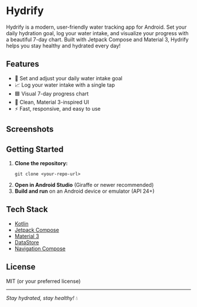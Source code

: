 # Hydrify

Hydrify is a modern, user-friendly water tracking app for Android. Set your daily hydration goal, log your water intake, and visualize your progress with a beautiful 7-day chart. Built with Jetpack Compose and Material 3, Hydrify helps you stay healthy and hydrated every day!

## Features
- 🚰 Set and adjust your daily water intake goal
- 📈 Log your water intake with a single tap
- 🟦 Visual 7-day progress chart
- 🎨 Clean, Material 3-inspired UI
- ⚡ Fast, responsive, and easy to use

## Screenshots
<!-- Add screenshots of your app here -->

## Getting Started
1. **Clone the repository:**
   ```
   git clone <your-repo-url>
   ```
2. **Open in Android Studio** (Giraffe or newer recommended)
3. **Build and run** on an Android device or emulator (API 24+)

## Tech Stack
- [Kotlin](https://kotlinlang.org/)
- [Jetpack Compose](https://developer.android.com/jetpack/compose)
- [Material 3](https://m3.material.io/)
- [DataStore](https://developer.android.com/topic/libraries/architecture/datastore)
- [Navigation Compose](https://developer.android.com/jetpack/compose/navigation)

## License
MIT (or your preferred license)

---

*Stay hydrated, stay healthy!* 💧 